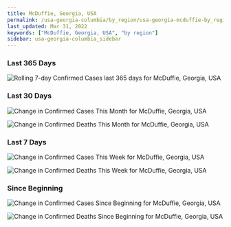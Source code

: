 ```yaml
---
title: McDuffie, Georgia, USA
permalink: /usa-georgia-columbia/by_region/usa-georgia-mcduffie-by_region.html
last_updated: Mar 31, 2022
keywords: ["McDuffie, Georgia, USA", "by region"]
sidebar: usa-georgia-columbia_sidebar
---
```


<h3>Last 365 Days</h3>

![Rolling 7-day Confirmed Cases last 365 days for McDuffie, Georgia, USA](/covid_tracker/images/graphs/usa-georgia-mcduffie-weekly_totals_graph.png)

<h3>Last 30 Days</h3>

![Change in Confirmed Cases This Month for McDuffie, Georgia, USA](/covid_tracker/images/graphs/usa-georgia-mcduffie-delta_confirmed-30_days_graph.png)

![Change in Confirmed Deaths This Month for McDuffie, Georgia, USA](/covid_tracker/images/graphs/usa-georgia-mcduffie-delta_deaths-30_days_graph.png)

<h3>Last 7 Days</h3>

![Change in Confirmed Cases This Week for McDuffie, Georgia, USA](/covid_tracker/images/graphs/usa-georgia-mcduffie-delta_confirmed-7_days_graph.png)

![Change in Confirmed Deaths This Week for McDuffie, Georgia, USA](/covid_tracker/images/graphs/usa-georgia-mcduffie-delta_deaths-7_days_graph.png)

<h3>Since Beginning</h3>

![Change in Confirmed Cases Since Beginning for McDuffie, Georgia, USA](/covid_tracker/images/graphs/usa-georgia-mcduffie-delta_confirmed-since_beginning_graph.png)

![Change in Confirmed Deaths Since Beginning for McDuffie, Georgia, USA](/covid_tracker/images/graphs/usa-georgia-mcduffie-delta_deaths-since_beginning_graph.png)
